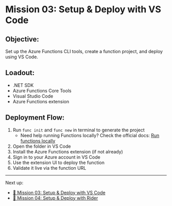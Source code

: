 # Mission 03: Setup & Deploy with VS Code

## Objective:

Set up the Azure Functions CLI tools, create a function project, and deploy using VS Code.

## Loadout:

- .NET SDK
- Azure Functions Core Tools
- Visual Studio Code
- Azure Functions extension

## Deployment Flow:

1. Run `func init` and `func new` in terminal to generate the project
    - Need help running Functions locally? Check the official
      docs: [Run functions locally](https://learn.microsoft.com/en-us/azure/azure-functions/functions-run-local)
2. Open the folder in VS Code
3. Install the Azure Functions extension (if not already)
4. Sign in to your Azure account in VS Code
5. Use the extension UI to deploy the function
6. Validate it live via the function URL

---

Next up:

- [🎥 Mission 03: Setup & Deploy with VS Code](https://youtu.be/0pIChjWsIJo)
- [📄 Mission 04: Setup & Deploy with Rider](04-mission-setup-and-deploy-with-rider.md)
